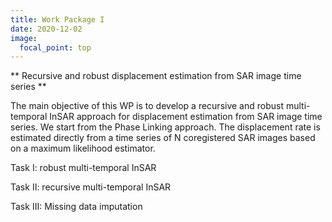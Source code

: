 ```yaml
---
title: Work Package I
date: 2020-12-02
image:
  focal_point: top
---
```

** Recursive and robust displacement estimation from SAR image time series **

The main objective of this WP is to develop a recursive and robust multi-temporal InSAR approach for displacement estimation from SAR image time series. We start from the Phase Linking approach. The displacement rate is estimated directly from a time series of N coregistered SAR images based on a maximum likelihood estimator.

Task I: robust multi-temporal InSAR

Task II: recursive multi-temporal InSAR 

Task III: Missing data imputation
